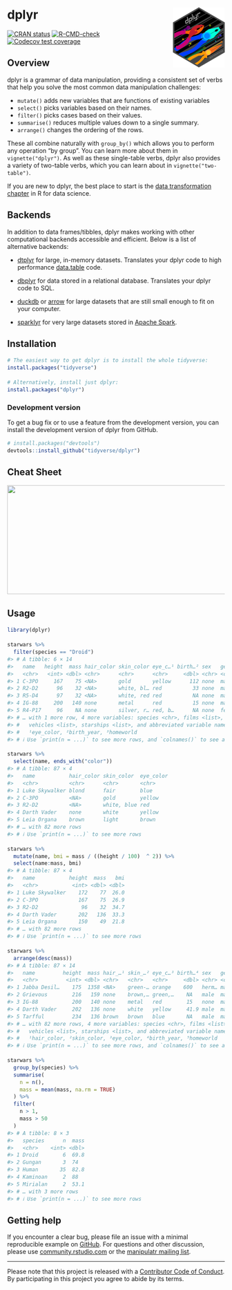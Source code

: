 
<!-- README.md is generated from README.Rmd. Please edit that file -->

# dplyr <a href='https://dplyr.tidyverse.org'><img src='man/figures/logo.png' align="right" height="139" /></a>

<!-- badges: start -->

[![CRAN
status](https://www.r-pkg.org/badges/version/dplyr)](https://cran.r-project.org/package=dplyr)
[![R-CMD-check](https://github.com/tidyverse/dplyr/actions/workflows/R-CMD-check.yaml/badge.svg)](https://github.com/tidyverse/dplyr/actions/workflows/R-CMD-check.yaml)
[![Codecov test
coverage](https://codecov.io/gh/tidyverse/dplyr/branch/main/graph/badge.svg)](https://app.codecov.io/gh/tidyverse/dplyr?branch=main)
<!-- badges: end -->

## Overview

dplyr is a grammar of data manipulation, providing a consistent set of
verbs that help you solve the most common data manipulation challenges:

-   `mutate()` adds new variables that are functions of existing
    variables
-   `select()` picks variables based on their names.
-   `filter()` picks cases based on their values.
-   `summarise()` reduces multiple values down to a single summary.
-   `arrange()` changes the ordering of the rows.

These all combine naturally with `group_by()` which allows you to
perform any operation “by group”. You can learn more about them in
`vignette("dplyr")`. As well as these single-table verbs, dplyr also
provides a variety of two-table verbs, which you can learn about in
`vignette("two-table")`.

If you are new to dplyr, the best place to start is the [data
transformation chapter](https://r4ds.had.co.nz/transform.html) in R for
data science.

## Backends

In addition to data frames/tibbles, dplyr makes working with other
computational backends accessible and efficient. Below is a list of
alternative backends:

-   [dtplyr](https://dtplyr.tidyverse.org/) for large, in-memory
    datasets. Translates your dplyr code to high performance
    [data.table](https://rdatatable.gitlab.io/data.table/) code.

-   [dbplyr](https://dbplyr.tidyverse.org/) for data stored in a
    relational database. Translates your dplyr code to SQL.

-   [duckdb](https://duckdb.org/docs/api/r) or
    [arrow](https://arrow.apache.org/docs/r/) for large datasets that
    are still small enough to fit on your computer.

-   [sparklyr](https://spark.rstudio.com) for very large datasets stored
    in [Apache Spark](https://spark.apache.org).

## Installation

``` r
# The easiest way to get dplyr is to install the whole tidyverse:
install.packages("tidyverse")

# Alternatively, install just dplyr:
install.packages("dplyr")
```

### Development version

To get a bug fix or to use a feature from the development version, you
can install the development version of dplyr from GitHub.

``` r
# install.packages("devtools")
devtools::install_github("tidyverse/dplyr")
```

## Cheat Sheet

<a href="https://github.com/rstudio/cheatsheets/blob/main/data-transformation.pdf"><img src="https://raw.githubusercontent.com/rstudio/cheatsheets/main/pngs/thumbnails/data-transformation-cheatsheet-thumbs.png" width="630" height="252"/></a>

## Usage

``` r
library(dplyr)

starwars %>% 
  filter(species == "Droid")
#> # A tibble: 6 × 14
#>   name   height  mass hair_color skin_color eye_c…¹ birth…² sex   gender homew…³
#>   <chr>   <int> <dbl> <chr>      <chr>      <chr>     <dbl> <chr> <chr>  <chr>  
#> 1 C-3PO     167    75 <NA>       gold       yellow      112 none  mascu… Tatooi…
#> 2 R2-D2      96    32 <NA>       white, bl… red          33 none  mascu… Naboo  
#> 3 R5-D4      97    32 <NA>       white, red red          NA none  mascu… Tatooi…
#> 4 IG-88     200   140 none       metal      red          15 none  mascu… <NA>   
#> 5 R4-P17     96    NA none       silver, r… red, b…      NA none  femin… <NA>   
#> # … with 1 more row, 4 more variables: species <chr>, films <list>,
#> #   vehicles <list>, starships <list>, and abbreviated variable names
#> #   ¹​eye_color, ²​birth_year, ³​homeworld
#> # ℹ Use `print(n = ...)` to see more rows, and `colnames()` to see all variable names

starwars %>% 
  select(name, ends_with("color"))
#> # A tibble: 87 × 4
#>   name           hair_color skin_color  eye_color
#>   <chr>          <chr>      <chr>       <chr>    
#> 1 Luke Skywalker blond      fair        blue     
#> 2 C-3PO          <NA>       gold        yellow   
#> 3 R2-D2          <NA>       white, blue red      
#> 4 Darth Vader    none       white       yellow   
#> 5 Leia Organa    brown      light       brown    
#> # … with 82 more rows
#> # ℹ Use `print(n = ...)` to see more rows

starwars %>% 
  mutate(name, bmi = mass / ((height / 100)  ^ 2)) %>%
  select(name:mass, bmi)
#> # A tibble: 87 × 4
#>   name           height  mass   bmi
#>   <chr>           <int> <dbl> <dbl>
#> 1 Luke Skywalker    172    77  26.0
#> 2 C-3PO             167    75  26.9
#> 3 R2-D2              96    32  34.7
#> 4 Darth Vader       202   136  33.3
#> 5 Leia Organa       150    49  21.8
#> # … with 82 more rows
#> # ℹ Use `print(n = ...)` to see more rows

starwars %>% 
  arrange(desc(mass))
#> # A tibble: 87 × 14
#>   name         height  mass hair_…¹ skin_…² eye_c…³ birth…⁴ sex   gender homew…⁵
#>   <chr>         <int> <dbl> <chr>   <chr>   <chr>     <dbl> <chr> <chr>  <chr>  
#> 1 Jabba Desil…    175  1358 <NA>    green-… orange    600   herm… mascu… Nal Hu…
#> 2 Grievous        216   159 none    brown,… green,…    NA   male  mascu… Kalee  
#> 3 IG-88           200   140 none    metal   red        15   none  mascu… <NA>   
#> 4 Darth Vader     202   136 none    white   yellow     41.9 male  mascu… Tatooi…
#> 5 Tarfful         234   136 brown   brown   blue       NA   male  mascu… Kashyy…
#> # … with 82 more rows, 4 more variables: species <chr>, films <list>,
#> #   vehicles <list>, starships <list>, and abbreviated variable names
#> #   ¹​hair_color, ²​skin_color, ³​eye_color, ⁴​birth_year, ⁵​homeworld
#> # ℹ Use `print(n = ...)` to see more rows, and `colnames()` to see all variable names

starwars %>%
  group_by(species) %>%
  summarise(
    n = n(),
    mass = mean(mass, na.rm = TRUE)
  ) %>%
  filter(
    n > 1,
    mass > 50
  )
#> # A tibble: 8 × 3
#>   species      n  mass
#>   <chr>    <int> <dbl>
#> 1 Droid        6  69.8
#> 2 Gungan       3  74  
#> 3 Human       35  82.8
#> 4 Kaminoan     2  88  
#> 5 Mirialan     2  53.1
#> # … with 3 more rows
#> # ℹ Use `print(n = ...)` to see more rows
```

## Getting help

If you encounter a clear bug, please file an issue with a minimal
reproducible example on
[GitHub](https://github.com/tidyverse/dplyr/issues). For questions and
other discussion, please use
[community.rstudio.com](https://community.rstudio.com/) or the
[manipulatr mailing list](https://groups.google.com/d/forum/manipulatr).

------------------------------------------------------------------------

Please note that this project is released with a [Contributor Code of
Conduct](https://dplyr.tidyverse.org/CODE_OF_CONDUCT). By participating
in this project you agree to abide by its terms.
